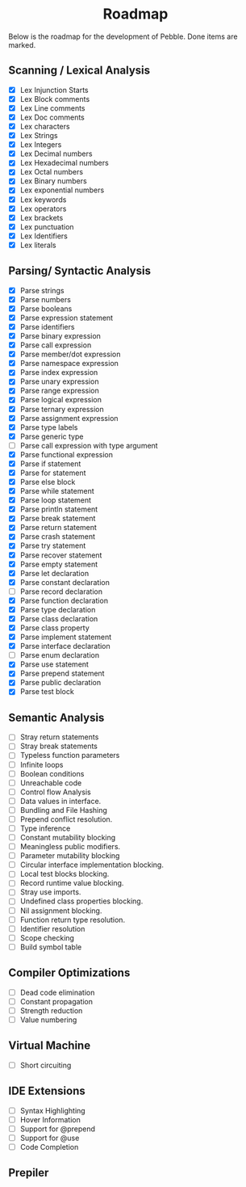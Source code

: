 <h1 align=center>Roadmap</h1>
Below is the roadmap for the development of Pebble. Done items are marked.

## Scanning / Lexical Analysis

-   [x] Lex Injunction Starts
-   [x] Lex Block comments
-   [x] Lex Line comments
-   [x] Lex Doc comments
-   [x] Lex characters
-   [x] Lex Strings
-   [x] Lex Integers
-   [x] Lex Decimal numbers
-   [x] Lex Hexadecimal numbers
-   [x] Lex Octal numbers
-   [x] Lex Binary numbers
-   [x] Lex exponential numbers
-   [x] Lex keywords
-   [x] Lex operators
-   [x] Lex brackets
-   [x] Lex punctuation
-   [x] Lex Identifiers
-   [x] Lex literals

## Parsing/ Syntactic Analysis

-   [x] Parse strings
-   [x] Parse numbers
-   [x] Parse booleans
-   [x] Parse expression statement
-   [x] Parse identifiers
-   [x] Parse binary expression
-   [x] Parse call expression
-   [x] Parse member/dot expression
-   [x] Parse namespace expression
-   [x] Parse index expression
-   [x] Parse unary expression
-   [x] Parse range expression
-   [x] Parse logical expression
-   [x] Parse ternary expression
-   [x] Parse assignment expression
-   [x] Parse type labels
-   [x] Parse generic type
-   [ ] Parse call expression with type argument
-   [x] Parse functional expression
-   [x] Parse if statement
-   [x] Parse for statement
-   [x] Parse else block
-   [x] Parse while statement
-   [x] Parse loop statement
-   [x] Parse println statement
-   [x] Parse break statement
-   [x] Parse return statement
-   [x] Parse crash statement
-   [x] Parse try statement
-   [x] Parse recover statement
-   [x] Parse empty statement
-   [x] Parse let declaration
-   [x] Parse constant declaration
-   [ ] Parse record declaration
-   [x] Parse function declaration
-   [x] Parse type declaration
-   [x] Parse class declaration
-   [x] Parse class property
-   [x] Parse implement statement
-   [x] Parse interface declaration
-   [ ] Parse enum declaration
-   [x] Parse use statement
-   [x] Parse prepend statement
-   [x] Parse public declaration
-   [x] Parse test block

## Semantic Analysis

-   [ ] Stray return statements
-   [ ] Stray break statements
-   [ ] Typeless function parameters
-   [ ] Infinite loops
-   [ ] Boolean conditions
-   [ ] Unreachable code
-   [ ] Control flow Analysis
-   [ ] Data values in interface.
-   [ ] Bundling and File Hashing
-   [ ] Prepend conflict resolution.
-   [ ] Type inference
-   [ ] Constant mutability blocking
-   [ ] Meaningless public modifiers.
-   [ ] Parameter mutability blocking
-   [ ] Circular interface implementation blocking.
-   [ ] Local test blocks blocking.
-   [ ] Record runtime value blocking.
-   [ ] Stray use imports.
-   [ ] Undefined class properties blocking.
-   [ ] Nil assignment blocking.
-   [ ] Function return type resolution.
-   [ ] Identifier resolution
-   [ ] Scope checking
-   [ ] Build symbol table

## Compiler Optimizations

-   [ ] Dead code elimination
-   [ ] Constant propagation
-   [ ] Strength reduction
-   [ ] Value numbering

## Virtual Machine

-   [ ] Short circuiting

## IDE Extensions

-   [ ] Syntax Highlighting
-   [ ] Hover Information
-   [ ] Support for @prepend
-   [ ] Support for @use
-   [ ] Code Completion

## Prepiler
